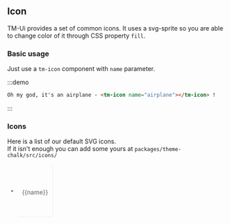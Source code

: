 <script>
  var iconList = require('examples/icon.json');

  export default {
    data() {
      return {
        icons: iconList
      };
    }
  }
</script>

<style>
  .demo-icon .source > button {
    margin: 0 20px;
  }

  .page-component .content > ul.icon-list {
    overflow: hidden;
    list-style: none;
    padding: 0;
    border: solid 1px #eaeefb;
    border-radius: 4px;
  }
  .icon-list li {
    float: left;
    width: 16.66%;
    text-align: center;
    height: 120px;
    line-height: 120px;
    color: #666;
    font-size: 13px;
    transition: color .15s linear;

    border-right: 1px solid #eee;
    border-bottom: 1px solid #eee;
    margin-right: -1px;
    margin-bottom: -1px;

    @utils-vertical-center;

    span {
      display: inline-block;
      line-height: normal;
      vertical-align: middle;
      color: #99a9bf;
    }
    .tm-icon {
      width: 30px;
      height: 30px;
      display: block;
      margin: 0 auto 10px;
    }
    .icon-name {
      display: block;
      padding: 0 3px;
      height: 1em;
      color: #606266;
      font-size: 14px;
    }
    &:hover {
      color: rgb(92, 182, 255);
    }
  }
</style>

## Icon

TM-Ui provides a set of common icons. It uses a svg-sprite so you are able to change color of it through CSS property `fill`.

### Basic usage

Just use a `tm-icon` component with `name` parameter.

:::demo

```html
Oh my god, it's an airplane - <tm-icon name="airplane"></tm-icon> !
```
:::

### Icons

Here is a list of our default SVG icons.
<br>If it isn't enough you can add some yours at `packages/theme-chalk/src/icons/`

<ul class="icon-list">
  <li v-for="name in icons" :key="name">
    <span>
      <tm-icon :name="name"></tm-icon>
      <span class="icon-name">{{name}}</span>
    </span>
  </li>
</ul>
